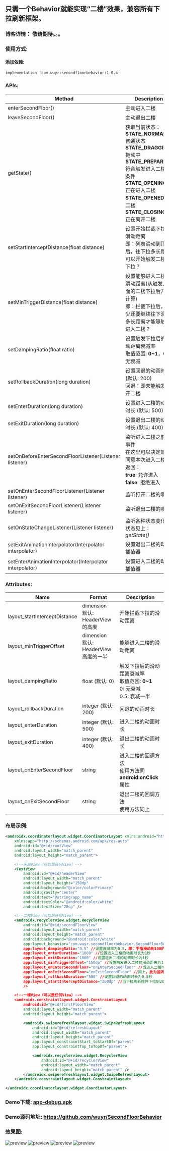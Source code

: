 ##  只需一个Behavior就能实现“二楼”效果，兼容所有下拉刷新框架。
### 博客详情： 敬请期待。。。


### 使用方式:
#### 添加依赖:
```
implementation 'com.wuyr:secondfloorbehavior:1.0.4'
```

### APIs:
|Method|Description|
|---------|-------------|
|enterSecondFloor()|主动进入二楼|
|leaveSecondFloor()|主动退出二楼|
|getState()|获取当前状态：<br/>**STATE_NORMAL**: 普通状态<br/>**STATE_DRAGGING**: 拖动中<br/>**STATE_PREPARED**: 符合触发进入二楼的条件<br/>**STATE_OPENING**: 正在进入二楼<br/>**STATE_OPENED**: 在二楼<br/>**STATE_CLOSING**: 正在离开二楼|
|setStartInterceptDistance(float distance)|设置开始拦截下拉的滑动距离<br/>即：列表滑动到顶后，往下拉多长距离可以开始触发二楼的下拉？|
|setMinTriggerDistance(float distance)|设置能够进入二楼的滑动距离(从触发上面的二楼下拉后开始计算)<br/>即：拦截下拉后，至少还要继续往下滑动多长距离才能够触发进入二楼？|
|setDampingRatio(float ratio)|设置触发下拉后的滑动距离衰减率<br/>取值范围: **0~1**，0: 无衰减|
|setRollbackDuration(long duration)|设置回退的动画时长 (默认: 200)<br/>回退：即未能触发打开二楼|
|setEnterDuration(long duration)|设置进入二楼的动画时长 (默认: 500)|
|setExitDuration(long duration)|设置退出二楼的动画时长 (默认: 400)|
|setOnBeforeEnterSecondFloorListener(Listener listener)|监听进入二楼之前的事件<br/>在这里可以决定是否同意本次进入二楼，返回：<br/>**true**: 允许进入<br/>**false**: 拒绝进入|
|setOnEnterSecondFloorListener(Listener listener)|监听打开二楼的事件|
|setOnExitSecondFloorListener(Listener listener)|监听退出二楼的事件|
|setOnStateChangeListener(Listener listener)|监听各种状态变化，状态见上：*getState()*|
|setExitAnimationInterpolator(Interpolator interpolator)|设置退出二楼的动画插值器|
|setEnterAnimationInterpolator(Interpolator interpolator)|设置进入二楼的动画插值器|

### Attributes:
|Name|Format|Description|
|----|-----|-----------|
|layout_startInterceptDistance|dimension<br/>默认: HeaderView的高度|开始拦截下拉的滑动距离|
|layout_minTriggerOffset|dimension<br/>默认: HeaderView高度的一半|能够进入二楼的滑动距离|
|layout_dampingRatio|float (默认: 0)|触发下拉后的滑动距离衰减率<br/>取值范围: **0~1**<br/>0: 无衰减<br/>0.5: 衰减一半|
|layout_rollbackDuration|integer (默认: 200)|回退的动画时长|
|layout_enterDuration|integer (默认: 500)|进入二楼的动画时长|
|layout_exitDuration|integer (默认: 400)|退出二楼的动画时长|
|layout_onEnterSecondFloor|string|进入二楼的回调方法<br/>使用方法同**android:onClick**属性|
|layout_onExitSecondFloor|string|退出二楼的回调方法<br/>使用方法同上|

### 布局示例:
```xml
<androidx.coordinatorlayout.widget.CoordinatorLayout xmlns:android="http://schemas.android.com/apk/res/android"
    xmlns:app="http://schemas.android.com/apk/res-auto"
    android:id="@+id/rootView"
    android:layout_width="match_parent"
    android:layout_height="match_parent">

    <!--头部View（可以是任何View）-->
    <TextView
        android:id="@+id/headerView"
        android:layout_width="match_parent"
        android:layout_height="150dp"
        android:background="@color/colorPrimary"
        android:gravity="center"
        android:text="@string/app_name"
        android:textColor="@android:color/white"
        android:textSize="28sp" />

    <!--二楼View（可以是任何View）-->
    <androidx.recyclerview.widget.RecyclerView
        android:id="@+id/secondFloorView"
        android:layout_width="match_parent"
        android:layout_height="match_parent"
        android:background="@android:color/white"
        app:layout_behavior="com.wuyr.secondfloorbehavior.SecondFloorBehavior" //设置Behavior
        app:layout_dampingRatio="0.5" //设置衰减率为0.5，即：手指滑动到100的时候，View的偏移量是50
        app:layout_enterDuration="1000" //设置进入二楼的动画时长为1秒
        app:layout_exitDuration="1000" //设置退出二楼的动画时长为1秒
        app:layout_minTriggerOffset="150dp" //设置触发进入二楼的滑动距离为150dp
        app:layout_onEnterSecondFloor="onEnterSecondFloor" //当进入二楼时会回调Activity中的onEnterSecondFloor()方法
        app:layout_onExitSecondFloor="onExitSecondFloor" //同上，此为监听退出二楼
        app:layout_rollbackDuration="500" //设置回退的动画时长为0.5秒
        app:layout_startInterceptDistance="200dp" //当下拉刷新控件下拉到200dp时触发二楼的下拉 
        />

    <!--一楼View（可以是任何View）-->
    <androidx.constraintlayout.widget.ConstraintLayout
        android:id="@+id/firstFloorView"
        android:layout_width="match_parent"
        android:layout_height="match_parent">

        <androidx.swiperefreshlayout.widget.SwipeRefreshLayout
            android:id="@+id/refreshLayout"
            android:layout_width="match_parent"
            android:layout_height="match_parent"
            app:layout_constraintStart_toStartOf="parent"
            app:layout_constraintTop_toTopOf="parent">

            <androidx.recyclerview.widget.RecyclerView
                android:id="@+id/recyclerView"
                android:layout_width="match_parent"
                android:layout_height="match_parent" />
        </androidx.swiperefreshlayout.widget.SwipeRefreshLayout>
    </androidx.constraintlayout.widget.ConstraintLayout>

</androidx.coordinatorlayout.widget.CoordinatorLayout>
```

### Demo下载: [app-debug.apk](https://github.com/wuyr/SecondFloorBehavior/raw/master/app-debug.apk)
### Demo源码地址: <https://github.com/wuyr/SecondFloorBehavior>

### 效果图:
![preview](https://github.com/wuyr/SecondFloorBehavior/raw/master/previews/preview1.gif) ![preview](https://github.com/wuyr/SecondFloorBehavior/raw/master/previews/preview2.gif)
![preview](https://github.com/wuyr/SecondFloorBehavior/raw/master/previews/preview3.gif) ![preview](https://github.com/wuyr/SecondFloorBehavior/raw/master/previews/preview4.gif)